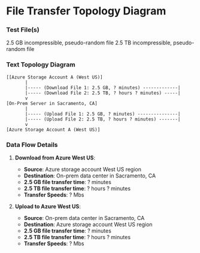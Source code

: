 # File Transfer Topology Diagram

### Test File(s)
2.5 GB incompressible, pseudo-random file
2.5 TB incompressible, pseudo-random file

### Text Topology Diagram
```
[[Azure Storage Account A (West US)]
       |
       |----- (Download File 1: 2.5 GB, ? minutes) -------------|
       |----- (Download File 2: 2.5 TB, ? hours ? minutes) -----|
       v
[On-Prem Server in Sacramento, CA]
       |
       |----- (Upload File 1: 2.5 GB, ? minutes) ---------------|
       |----- (Upload File 2: 2.5 TB, ? hours ? minutes) -------|
       v
[Azure Storage Account A (West US)]
```
### Data Flow Details

1. **Download from Azure West US**:
    - **Source**: Azure storage account West US region
    - **Destination**: On-prem data center in Sacramento, CA
    - **2.5 GB file transfer time**: ? minutes
    - **2.5 TB file transfer time**: ? hours ? minutes
    - **Transfer Speeds**: ? Mbs

2. **Upload to Azure West US**:
   - **Source**: On-prem data center in Sacramento, CA
   - **Destination**: Azure storage account West US region
   - **2.5 GB file transfer time**: ? minutes
   - **2.5 TB file transfer time**: ? hours ? minutes
   - **Transfer Speeds**: ? Mbs

